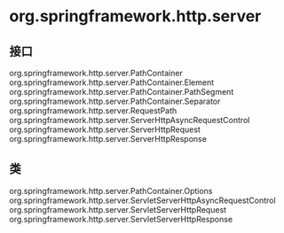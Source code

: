 # org.springframework.http.server

## 接口

org.springframework.http.server.PathContainer
org.springframework.http.server.PathContainer.Element
org.springframework.http.server.PathContainer.PathSegment
org.springframework.http.server.PathContainer.Separator
org.springframework.http.server.RequestPath
org.springframework.http.server.ServerHttpAsyncRequestControl
org.springframework.http.server.ServerHttpRequest
org.springframework.http.server.ServerHttpResponse

## 类

org.springframework.http.server.PathContainer.Options
org.springframework.http.server.ServletServerHttpAsyncRequestControl
org.springframework.http.server.ServletServerHttpRequest
org.springframework.http.server.ServletServerHttpResponse




